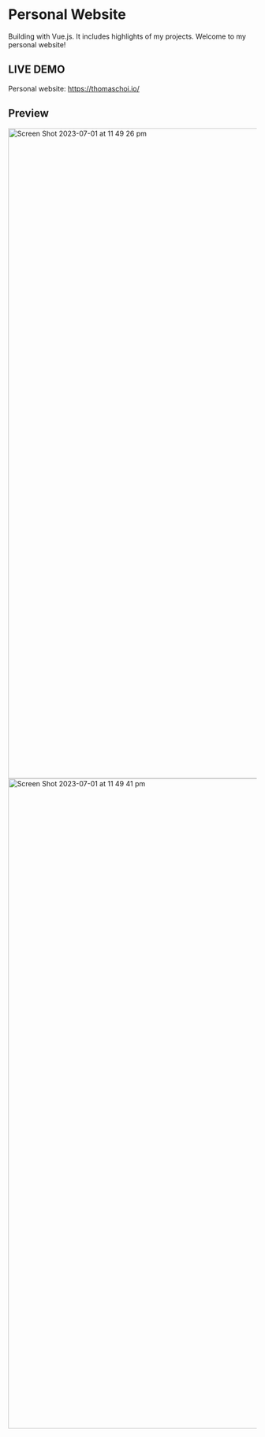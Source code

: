 # Personal Website

Building with Vue.js. It includes highlights of my projects. Welcome to my personal website!

## LIVE DEMO
Personal website: https://thomaschoi.io/</a>

## Preview
<img width="1319" alt="Screen Shot 2023-07-01 at 11 49 26 pm" src="https://github.com/thomaschoi143/personal-web/assets/24365822/2e3299dc-fe74-4f72-8fbd-b494c795059f">

<img width="1319" alt="Screen Shot 2023-07-01 at 11 49 41 pm" src="https://github.com/thomaschoi143/personal-web/assets/24365822/e9165234-afd6-4705-8902-11714c47197f">
